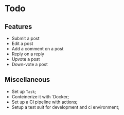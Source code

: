 # Todo

## Features

- Submit a post
- Edit a post
- Add a comment on a post
- Reply on a reply
- Upvote a post
- Down-vote a post

## Miscellaneous

- Set up `Task`;
- Conteinerize it with `Docker;
- Set up a CI pipeline with actions;
- Setup a test suit for development and ci environment;
